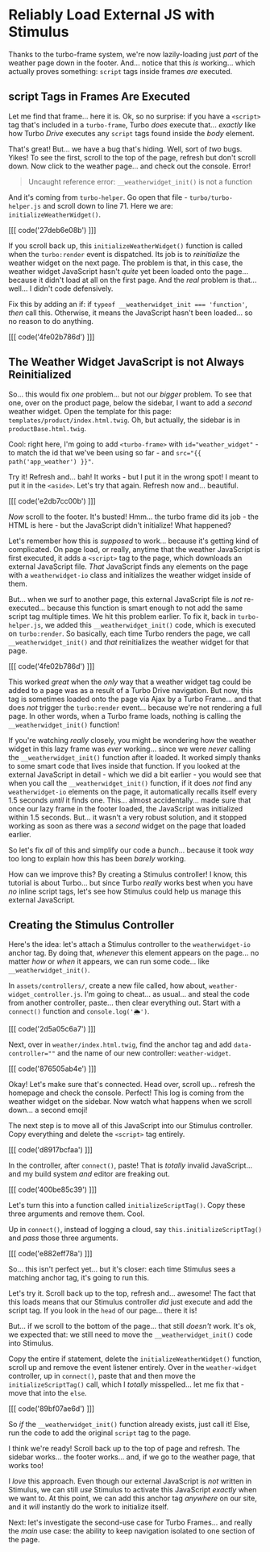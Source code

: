 # Reliably Load External JS with Stimulus

Thanks to the turbo-frame system, we're now lazily-loading just *part* of the
weather page down in the footer. And... notice that this *is* working... which
actually proves something: `script` tags inside frames *are* executed.

## script Tags in Frames Are Executed

Let me find that frame... here it is. Ok, so no surprise: if you have a `<script>`
tag that's included in a `turbo-frame`, Turbo *does* execute that... *exactly* like
how Turbo *Drive* executes any `script` tags found inside the *body* element.

That's great! But... we have a bug that's hiding. Well, sort of *two* bugs. Yikes!
To see the first, scroll to the top of the page, refresh but don't scroll down. Now
click to the weather page... and check out the console. Error!

> Uncaught reference error: `__weatherwidget_init()` is not a function

And it's coming from `turbo-helper`. Go open that file - `turbo/turbo-helper.js`
and scroll down to line 71. Here we are: `initializeWeatherWidget()`.

[[[ code('27deb6e08b') ]]]

If you scroll back up, this `initializeWeatherWidget()` function is called when
the `turbo:render` event is dispatched. Its job is to *reinitialize* the weather
widget on the next page. The problem is that, in this case, the weather widget
JavaScript hasn't *quite* yet been loaded onto the page... because it didn't load
at all on the first page. And the *real* problem is that... well... I didn't code defensively.

Fix this by adding an if: if `typeof __weatherwidget_init === 'function'`, *then*
call this. Otherwise, it means the JavaScript hasn't been loaded... so no reason
to do anything.

[[[ code('4fe02b786d') ]]]

## The Weather Widget JavaScript is not Always Reinitialized

So... this would fix *one* problem... but not our *bigger* problem. To see that one,
over on the product page, below the sidebar, I want to add a *second* weather widget.
Open the template for this page: `templates/product/index.html.twig`. Oh, but
actually, the sidebar is in `productBase.html.twig`.

Cool: right here, I'm going to add `<turbo-frame>` with `id="weather_widget"` -
to match the id that we've been using so far - and `src="{{ path('app_weather') }}"`.

Try it! Refresh and... bah! It works - but I put it in the wrong spot! I meant
to put it in the `<aside>`. Let's try that again. Refresh now and... beautiful.

[[[ code('e2db7cc00b') ]]]

*Now* scroll to the footer. It's busted! Hmm... the turbo frame did its
job - the HTML is here - but the JavaScript didn't initialize! What happened?

Let's remember how this is *supposed* to work... because it's getting kind of
complicated. On page load, or really, anytime that the weather JavaScript is first
executed, it adds a `<script>` tag to the page, which downloads an external
JavaScript file. *That* JavaScript finds any elements on the page with a
`weatherwidget-io` class and initializes the weather widget inside of them.

But... when we surf to another page, this external JavaScript file is *not*
re-executed... because this function is smart enough to not add the same script
tag multiple times. We hit this problem earlier. To fix it, back in `turbo-helper.js`,
we added this `__weatherwidget_init()` code, which is executed on `turbo:render`.
So basically, each time Turbo renders the page, we call `__weatherwidget_init()`
and *that* reinitializes the weather widget for that page.

[[[ code('4fe02b786d') ]]]

This worked *great* when the *only* way that a weather widget tag could be added to
a page was as a result of a Turbo Drive navigation. But now, this tag is sometimes
loaded onto the page via Ajax by a Turbo Frame... and that does *not* trigger
the `turbo:render` event... because we're not rendering a full page. In other words,
when a Turbo frame loads, nothing is calling the `__weatherwidget_init()` function!

If you're watching *really* closely, you might be wondering how the weather widget
in this lazy frame was *ever* working... since we were *never* calling the
`__weatherwidget_init()` function after it loaded. It worked simply thanks to some
smart code that lives inside that function. If you looked at the external JavaScript
in detail - which we did a bit earlier - you would see that when you call the `__weatherwidget_init()` function, if it does *not* find any `weatherwidget-io`
elements on the page, it automatically recalls itself every 1.5 seconds *until* it
finds one. This... almost accidentally... made sure that once our lazy frame in
the footer loaded, the JavaScript was initialized within 1.5 seconds. But... it
wasn't a very robust solution, and it stopped working as soon as there was a
*second* widget on the page that loaded earlier.

So let's fix *all* of this and simplify our code a *bunch*... because it took
*way* too long to explain how this has been *barely* working.

How can we improve this? By creating a Stimulus controller! I know, this tutorial
is about Turbo... but since Turbo *really* works best when you have *no* inline
script tags, let's see how Stimulus could help us manage this external JavaScript.

## Creating the Stimulus Controller

Here's the idea: let's attach a Stimulus controller to the `weatherwidget-io` anchor
tag. By doing that, *whenever* this element appears on the page... no matter *how*
or *when* it appears, we can run some code... like `__weatherwidget_init()`.

In `assets/controllers/`, create a new file called, how about,
`weather-widget_controller.js`. I'm going to cheat... as usual... and steal the
code from another controller, paste... then clear everything out. Start with
a `connect()` function and `console.log('🌦')`.

[[[ code('2d5a05c6a7') ]]]

Next, over in `weather/index.html.twig`, find the anchor tag and add
`data-controller=""` and the name of our new controller: `weather-widget`.

[[[ code('876505ab4e') ]]]

Okay! Let's make sure that's connected. Head over, scroll up... refresh the homepage
and check the console. Perfect! This log is coming from the weather widget on the
sidebar. Now watch what happens when we scroll down... a second emoji!

The next step is to move all of this JavaScript into our Stimulus controller.
Copy everything and delete the `<script>` tag entirely.

[[[ code('d8917bcfaa') ]]]

In the controller, after `connect()`, paste! That is *totally* invalid
JavaScript... and my build system *and* editor are freaking out.

[[[ code('400be85c39') ]]]

Let's turn this into a function called `initializeScriptTag()`. Copy these three
arguments and remove them. Cool.

Up in `connect()`, instead of logging a cloud, say `this.initializeScriptTag()`
and *pass* those three arguments.

[[[ code('e882eff78a') ]]]

So... this isn't perfect yet... but it's closer: each time Stimulus sees a matching
anchor tag, it's going to run this.

Let's try it. Scroll back up to the top, refresh and... awesome! The fact that this
loads means that our Stimulus controller *did* just execute and add the script
tag. If you look in the `head` of our page... there it is!

But... if we scroll to the bottom of the page... that still *doesn't* work. It's
ok, we expected that: we still need to move the `__weatherwidget_init()` code into
Stimulus.

Copy the entire if statement, delete the `initializeWeatherWidget()` function, scroll
up and remove the event listener entirely. Over in the `weather-widget` controller,
up in `connect()`, paste that and then move the `initializeScriptTag()` call,
which I *totally* misspelled... let me fix that - move that into the `else`.

[[[ code('89bf07ae6d') ]]]

So *if* the `__weatherwidget_init()` function already exists, just call
it! Else, run the code to add the original `script` tag to the page.

I think we're ready! Scroll back up to the top of page and refresh. The sidebar
works... the footer works... and, if we go to the weather page, that works too!

I *love* this approach. Even though our external JavaScript is *not* written in
Stimulus, we can still *use* Stimulus to activate this JavaScript *exactly*
when we want to. At this point, we can add this anchor tag *anywhere* on our site,
and it *will* instantly do the work to initialize itself.

Next: let's investigate the second-use case for Turbo Frames... and really the
*main* use case: the ability to keep navigation isolated to one section of the page.
